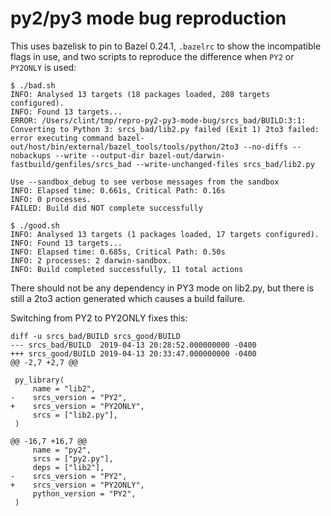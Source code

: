 # py2/py3 mode bug reproduction

This uses bazelisk to pin to Bazel 0.24.1, `.bazelrc` to show the incompatible flags in use, and two scripts to reproduce the difference when `PY2` or `PY2ONLY` is used:

```
$ ./bad.sh
INFO: Analysed 13 targets (18 packages loaded, 208 targets configured).
INFO: Found 13 targets...
ERROR: /Users/clint/tmp/repro-py2-py3-mode-bug/srcs_bad/BUILD:3:1: Converting to Python 3: srcs_bad/lib2.py failed (Exit 1) 2to3 failed: error executing command bazel-out/host/bin/external/bazel_tools/tools/python/2to3 --no-diffs --nobackups --write --output-dir bazel-out/darwin-fastbuild/genfiles/srcs_bad --write-unchanged-files srcs_bad/lib2.py

Use --sandbox_debug to see verbose messages from the sandbox
INFO: Elapsed time: 0.661s, Critical Path: 0.16s
INFO: 0 processes.
FAILED: Build did NOT complete successfully
```

```
$ ./good.sh
INFO: Analysed 13 targets (1 packages loaded, 17 targets configured).
INFO: Found 13 targets...
INFO: Elapsed time: 0.685s, Critical Path: 0.50s
INFO: 2 processes: 2 darwin-sandbox.
INFO: Build completed successfully, 11 total actions
```

There should not be any dependency in PY3 mode on lib2.py, but there is still a 2to3 action generated which causes a build failure.

Switching from PY2 to PY2ONLY fixes this:

```
diff -u srcs_bad/BUILD srcs_good/BUILD
--- srcs_bad/BUILD	2019-04-13 20:28:52.000000000 -0400
+++ srcs_good/BUILD	2019-04-13 20:33:47.000000000 -0400
@@ -2,7 +2,7 @@

 py_library(
     name = "lib2",
-    srcs_version = "PY2",
+    srcs_version = "PY2ONLY",
     srcs = ["lib2.py"],
 )

@@ -16,7 +16,7 @@
     name = "py2",
     srcs = ["py2.py"],
     deps = ["lib2"],
-    srcs_version = "PY2",
+    srcs_version = "PY2ONLY",
     python_version = "PY2",
 )
```

